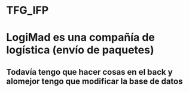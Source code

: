 # TFG_IFP

# LogiMad es una compañía de logística (envío de paquetes) 
## Todavía tengo que hacer cosas en el back y alomejor tengo que modificar la base de datos
